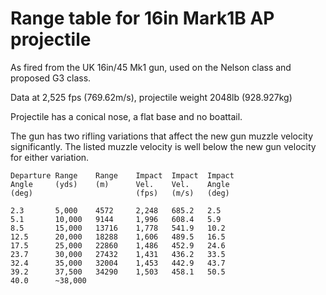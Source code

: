# Range table for 16in Mark1B AP projectile
As fired from the UK 16in/45 Mk1 gun, used on the Nelson class and proposed G3
class.

Data at 2,525 fps (769.62m/s), projectile weight 2048lb (928.927kg)

Projectile has a conical nose, a flat base and no boattail.

The gun has two rifling variations that affect the new gun muzzle velocity
significantly. The listed muzzle velocity is well below the new gun velocity for
either variation.

```
Departure Range    Range    Impact  Impact  Impact
Angle     (yds)    (m)      Vel.    Vel.    Angle
(deg)                       (fps)   (m/s)   (deg)

2.3       5,000    4572     2,248   685.2   2.5
5.1       10,000   9144     1,996   608.4   5.9
8.5       15,000   13716    1,778   541.9   10.2
12.5      20,000   18288    1,606   489.5   16.5
17.5      25,000   22860    1,486   452.9   24.6
23.7      30,000   27432    1,431   436.2   33.5
32.4      35,000   32004    1,453   442.9   43.7
39.2      37,500   34290    1,503   458.1   50.5
40.0      ~38,000  
```
